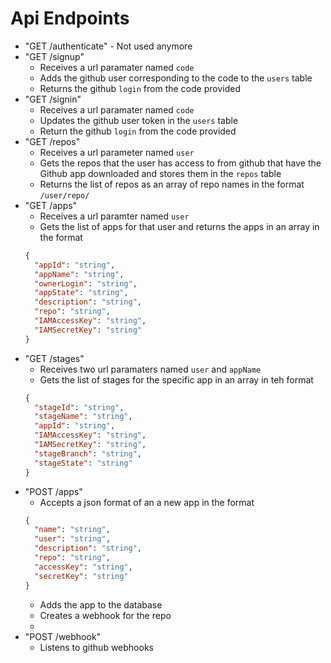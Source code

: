 # Api Endpoints

- "GET /authenticate" - Not used anymore
- "GET /signup"
  - Receives a url paramater named `code`
  - Adds the github user corresponding to the code to the `users` table
  - Returns the github `login` from the code provided
- "GET /signin"
  - Receives a url paramater named `code`
  - Updates the github user token in the `users` table
  - Return the github `login` from the code provided
- "GET /repos"
  - Receives a url parameter named `user`
  - Gets the repos that the user has access to from github that have the Github app downloaded and stores them in the `repos` table
  - Returns the list of repos as an array of repo names in the format `/user/repo/`
- "GET /apps"
  - Receives a url paramter named `user`
  - Gets the list of apps for that user and returns the apps in an array in the format
  ```json
  {
    "appId": "string",
    "appName": "string",
    "ownerLogin": "string",
    "appState": "string",
    "description": "string",
    "repo": "string",
    "IAMAccessKey": "string",
    "IAMSecretKey": "string"
  }
  ```
- "GET /stages"
  - Receives two url paramaters named `user` and `appName`
  - Gets the list of stages for the specific app in an array in teh format
  ```json
  {
    "stageId": "string",
    "stageName": "string",
    "appId": "string",
    "IAMAccessKey": "string",
    "IAMSecretKey": "string",
    "stageBranch": "string",
    "stageState": "string"
  }
  ```
- "POST /apps"
  - Accepts a json format of an a new app in the format
  ```json
  {
    "name": "string",
    "user": "string",
    "description": "string",
    "repo": "string",
    "accessKey": "string",
    "secretKey": "string"
  }
  ```
  - Adds the app to the database
  - Creates a webhook for the repo
  -
- "POST /webhook"
  - Listens to github webhooks
